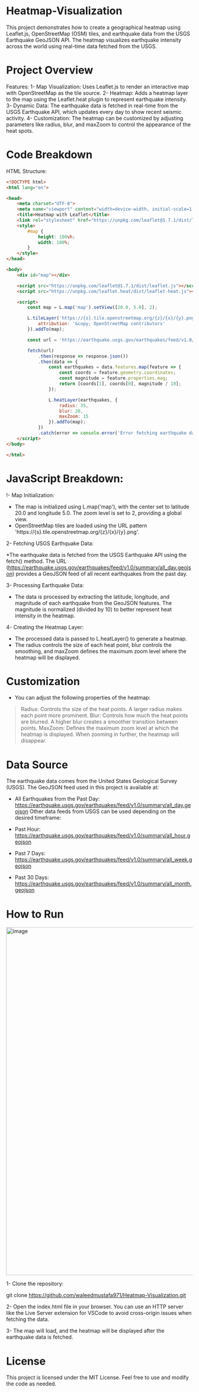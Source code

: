 # Heatmap-Visualization
This project demonstrates how to create a geographical heatmap using Leaflet.js, OpenStreetMap (OSM) tiles, and earthquake data from the USGS Earthquake GeoJSON API. The heatmap visualizes earthquake intensity across the world using real-time data fetched from the USGS.

# Project Overview
Features:
1- Map Visualization: Uses Leaflet.js to render an interactive map with OpenStreetMap as the tile source.
2- Heatmap: Adds a heatmap layer to the map using the Leaflet.heat plugin to represent earthquake intensity.
3- Dynamic Data: The earthquake data is fetched in real-time from the USGS Earthquake API, which updates every day to show recent seismic activity.
4- Customization: The heatmap can be customized by adjusting parameters like radius, blur, and maxZoom to control the appearance of the heat spots.

# Code Breakdown
HTML Structure:
```html
<!DOCTYPE html>
<html lang="en">

<head>
    <meta charset="UTF-8">
    <meta name="viewport" content="width=device-width, initial-scale=1.0">
    <title>Heatmap with Leaflet</title>
    <link rel="stylesheet" href="https://unpkg.com/leaflet@1.7.1/dist/leaflet.css" />
    <style>
        #map {
            height: 100vh;
            width: 100%;
        }
    </style>
</head>

<body>
    <div id="map"></div>

    <script src="https://unpkg.com/leaflet@1.7.1/dist/leaflet.js"></script>
    <script src="https://unpkg.com/leaflet.heat/dist/leaflet-heat.js"></script>

    <script>
        const map = L.map('map').setView([20.0, 5.0], 2);

        L.tileLayer('https://{s}.tile.openstreetmap.org/{z}/{x}/{y}.png', {
            attribution: '&copy; OpenStreetMap contributors'
        }).addTo(map);

        const url = 'https://earthquake.usgs.gov/earthquakes/feed/v1.0/summary/all_day.geojson';

        fetch(url)
            .then(response => response.json())
            .then(data => {
                const earthquakes = data.features.map(feature => {
                    const coords = feature.geometry.coordinates;
                    const magnitude = feature.properties.mag;
                    return [coords[1], coords[0], magnitude / 10];
                });

                L.heatLayer(earthquakes, {
                    radius: 35,
                    blur: 20,
                    maxZoom: 15
                }).addTo(map);
            })
            .catch(error => console.error('Error fetching earthquake data:', error));
    </script>
</body>

</html>
  ```

# JavaScript Breakdown:
!- Map Initialization:

* The map is initialized using L.map('map'), with the center set to latitude 20.0 and longitude 5.0. The zoom level is set to 2, providing a global view.
* OpenStreetMap tiles are loaded using the URL pattern 'https://{s}.tile.openstreetmap.org/{z}/{x}/{y}.png'.
  
2- Fetching USGS Earthquake Data:

*The earthquake data is fetched from the USGS Earthquake API using the fetch() method. The URL (https://earthquake.usgs.gov/earthquakes/feed/v1.0/summary/all_day.geojson) provides a GeoJSON feed of all recent earthquakes from the past day.

3- Processing Earthquake Data:

* The data is processed by extracting the latitude, longitude, and magnitude of each earthquake from the GeoJSON features. The magnitude is normalized (divided by 10) to better represent heat intensity in the heatmap.

4- Creating the Heatmap Layer:

* The processed data is passed to L.heatLayer() to generate a heatmap.
* The radius controls the size of each heat point, blur controls the smoothing, and maxZoom defines the maximum zoom level where the heatmap will be displayed.

# Customization

- You can adjust the following properties of the heatmap:

> Radius: Controls the size of the heat points. A larger radius makes each point more prominent.
> Blur: Controls how much the heat points are blurred. A higher blur creates a smoother transition between points.
> MaxZoom: Defines the maximum zoom level at which the heatmap is displayed. When zooming in further, the heatmap will disappear.

# Data Source
The earthquake data comes from the United States Geological Survey (USGS). The GeoJSON feed used in this project is available at:

* All Earthquakes from the Past Day: https://earthquake.usgs.gov/earthquakes/feed/v1.0/summary/all_day.geojson
Other data feeds from USGS can be used depending on the desired timeframe:

* Past Hour: https://earthquake.usgs.gov/earthquakes/feed/v1.0/summary/all_hour.geojson
* Past 7 Days: https://earthquake.usgs.gov/earthquakes/feed/v1.0/summary/all_week.geojson
* Past 30 Days: https://earthquake.usgs.gov/earthquakes/feed/v1.0/summary/all_month.geojson

# How to Run

<img width="939" alt="image" src="https://github.com/user-attachments/assets/f0cd80dc-ac04-4871-aeae-950cb6747782">

1- Clone the repository:

git clone https://github.com/waleedmustafa971/Heatmap-Visualization.git

2- Open the index.html file in your browser. You can use an HTTP server like the Live Server extension for VSCode to avoid cross-origin issues when fetching the data.

3- The map will load, and the heatmap will be displayed after the earthquake data is fetched.

# License
This project is licensed under the MIT License. Feel free to use and modify the code as needed.



